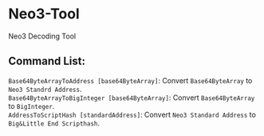# Neo3-Tool
Neo3 Decoding Tool

## Command List:

`Base64ByteArrayToAddress [base64ByteArray]`: Convert `Base64ByteArray` to `Neo3 Standrd Address`.<br>
`Base64ByteArrayToBigInteger [base64ByteArray]`: Convert `Base64ByteArray` to `BigInteger`.<br>
`AddressToScriptHash [standardAddress]`: Convert `Neo3 Standard Address` to `Big&Little End Scripthash`.<br>
